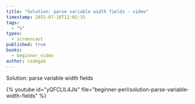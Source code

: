 ```yaml
---
title: "Solution: parse variable width fields - video"
timestamp: 2015-07-10T12:02:35
tags:
  - "%"
types:
  - screencast
published: true
books:
  - beginner_video
author: szabgab
---
```



Solution: parse variable width fields


{% youtube id="yQFCLIL4Jls" file="beginner-perl/solution-parse-variable-width-fields" %}
